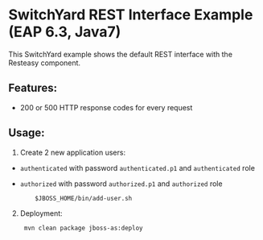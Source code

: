 SwitchYard REST Interface Example (EAP 6.3, Java7)
==================================================

This SwitchYard example shows the default REST interface with the Resteasy component.

Features:
---------

 * 200 or 500 HTTP response codes for every request

Usage:
------

1. Create 2 new application users:
  * `authenticated` with password `authenticated.p1` and `authenticated` role
  * `authorized` with password `authorized.p1` and `authorized` role

            $JBOSS_HOME/bin/add-user.sh

2. Deployment:

        mvn clean package jboss-as:deploy
